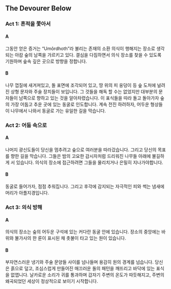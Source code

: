 ## The Devourer Below

### Act 1: 흔적을 쫓아서

#### A
그동안 얻은 증거는 “Umôrdhoth”라 불리는 존재의 소환 의식이 행해지는 장소로 생각되는 아캄 숲의 남쪽을 가르키고 있다. 결심을 다짐하면서 의식 장소를 찾을 수 있도록 기원하며 숲속 깊은 곳으로 방향을 정합니다.

#### B
나무 껍질에 새겨져있고, 돌 표면에 조각되어 있고, 땅 위의 피 웅덩이 등 숲 도처에 널려진 상형 문자와 주술 장치들이 보입니다. 그 것들을 해독 할 수는 없었지만 대부분의 문자들이 남쪽으로 향하고 있는 것을 알아차렸습니다. 이 표식들을 따라 돌고 돌아가자 숲의 가장 어둡고 추운 곳에 있는 동굴로 인도합니다.
계속 전진 하려하자, 어두운 형상들이 나무에서 나와서 동굴로 가는 유일한 길을 막습니다.

### Act 2: 어둠 속으로

#### A
나머지 광신도들이 당신을 멈추려고 숲으로 여러분을 따라갔습니다. 그리고 당신의 목표를 향한 길을 막습니다. 그들은 밤의 고요한 감시자처럼 드리워진 나무들 아래에 불길하게 서 있습니다. 의식의 장소에 접근하려면 그들을 물리치거나 은밀히 지나가야합니다.

#### B
동굴로 들어가자, 점점 추워집니다. 그리고 후각에 감지되는 자극적인 피와 썩는 냄새에 머리가 아플지경입니다.

### Act 3: 의식 방해

#### A
의식의 장소는 숲의 어두운 구석에 있는 커다란 동굴 안에 있습니다. 장소의 중앙에는 바위와 불가사의 한 룬이 표시된 채 촛불이 타고 있는 원이 있습니다.

#### B
부자연스러운 냉기와 주술 문양들 사이를 넘나들며 용감히 원의 경계를 넘습니다. 당신은 흙으로 덮고, 조심스럽게 만들어진 매끄러운 돌의 패턴을 깨뜨리고 바닥에 있는 표식을 없앱니다. 날카로운 소리가 귀를 통과하며 갑자기 주변의 온도가 따듯해지고, 주변의 왜곡되었던 세상이 정상적으로 보이기 시작합니다.
